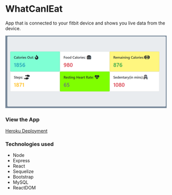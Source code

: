 # WhatCanIEat
App that is connected to your fitbit device and shows you live data from the device.

<img src="https://github.com/webdev-gmg/BitFit/blob/master/public/images/Capture.PNG"/>

<h3> View the App </h3>
<a href="https://mighty-taiga-62730.herokuapp.com/" target="_blank">Heroku Deployment</a>

<h3>Technologies used</h3>
<ul>
    <li>Node</li>
    <li>Express</li>
    <li>React</li>
    <li>Sequelize</li>
    <li>Bootstrap</li>
    <li>MySQL</li>
    <li>ReactDOM</li>
</ul>
